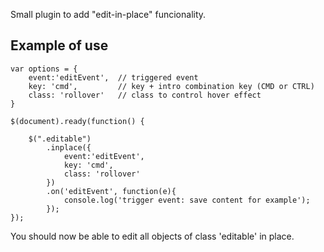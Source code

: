 Small plugin to add "edit-in-place" funcionality.


## Example of use

	var options = {
		event:'editEvent', 	// triggered event
		key: 'cmd',			// key + intro combination key (CMD or CTRL)
		class: 'rollover'	// class to control hover effect
	}
	
	$(document).ready(function() {
		  
		$(".editable")
	      	.inplace({
	      		event:'editEvent',
	      		key: 'cmd',
	      		class: 'rollover'
	      	})
	      	.on('editEvent', function(e){
	      		console.log('trigger event: save content for example');
			});
	});

You should now be able to edit all objects of class 'editable' in place.